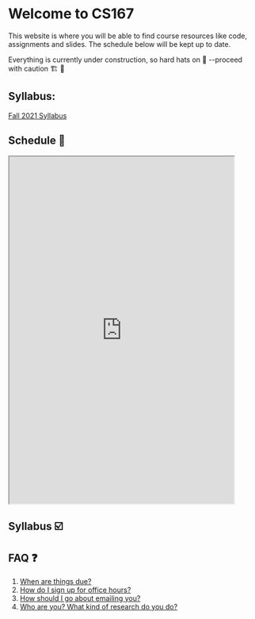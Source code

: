# Welcome to CS167

This website is where you will be able to find course resources like code, assignments and slides. The schedule below will be kept up to date.

Everything is currently under construction, so hard hats on 👷 --proceed with caution 🏗️ 🚧

## Syllabus:

[Fall 2021 Syllabus](/syllabus/)

## Schedule 📆 

<iframe width='90%' height='700' src="https://docs.google.com/spreadsheets/d/e/2PACX-1vQQIK3ICThTXzli65d9zouUjcV5Sfz-KTBl52g-wqVuiBlqoH2oPKOLldfhv4TEJJURbNEQfhNbb5oN/pubhtml?gid=0&amp;single=true&amp;widget=true&amp;headers=false"></iframe>

## Syllabus ☑️

## FAQ ❓
1. [When are things due?](/key/)
2. [How do I sign up for office hours?](/calendly_tutorial/)
3. [How should I go about emailing you?](/email_tips/)
4. [Who are you? What kind of research do you do?](https://merriekay.com)
